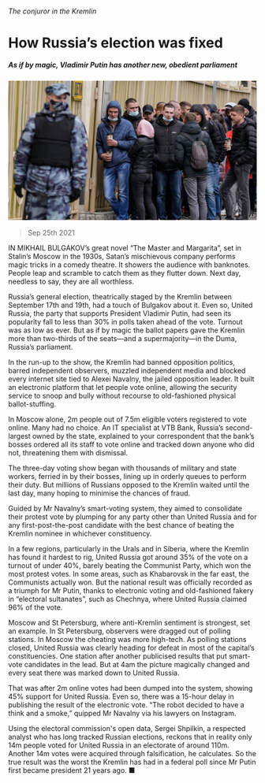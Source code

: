 ###### The conjuror in the Kremlin

# How Russia’s election was fixed 

##### As if by magic, Vladimir Putin has another new, obedient parliament 

![image](images/20210925_eup501.jpg) 

> Sep 25th 2021 

IN MIKHAIL BULGAKOV’s great novel “The Master and Margarita”, set in Stalin’s Moscow in the 1930s, Satan’s mischievous company performs magic tricks in a comedy theatre. It showers the audience with banknotes. People leap and scramble to catch them as they flutter down. Next day, needless to say, they are all worthless.

Russia’s general election, theatrically staged by the Kremlin between September 17th and 19th, had a touch of Bulgakov about it. Even so, United Russia, the party that supports President Vladimir Putin, had seen its popularity fall to less than 30% in polls taken ahead of the vote. Turnout was as low as ever. But as if by magic the ballot papers gave the Kremlin more than two-thirds of the seats—and a supermajority—in the Duma, Russia’s parliament.


In the run-up to the show, the Kremlin had banned opposition politics, barred independent observers, muzzled independent media and blocked every internet site tied to Alexei Navalny, the jailed opposition leader. It built an electronic platform that let people vote online, allowing the security service to snoop and bully without recourse to old-fashioned physical ballot-stuffing.

In Moscow alone, 2m people out of 7.5m eligible voters registered to vote online. Many had no choice. An IT specialist at VTB Bank, Russia’s second-largest owned by the state, explained to your correspondent that the bank’s bosses ordered all its staff to vote online and tracked down anyone who did not, threatening them with dismissal.

The three-day voting show began with thousands of military and state workers, ferried in by their bosses, lining up in orderly queues to perform their duty. But millions of Russians opposed to the Kremlin waited until the last day, many hoping to minimise the chances of fraud.

Guided by Mr Navalny’s smart-voting system, they aimed to consolidate their protest vote by plumping for any party other than United Russia and for any first-post-the-post candidate with the best chance of beating the Kremlin nominee in whichever constituency.

In a few regions, particularly in the Urals and in Siberia, where the Kremlin has found it hardest to rig, United Russia got around 35% of the vote on a turnout of under 40%, barely beating the Communist Party, which won the most protest votes. In some areas, such as Khabarovsk in the far east, the Communists actually won. But the national result was officially recorded as a triumph for Mr Putin, thanks to electronic voting and old-fashioned fakery in “electoral sultanates”, such as Chechnya, where United Russia claimed 96% of the vote.

Moscow and St Petersburg, where anti-Kremlin sentiment is strongest, set an example. In St Petersburg, observers were dragged out of polling stations. In Moscow the cheating was more high-tech. As polling stations closed, United Russia was clearly heading for defeat in most of the capital’s constituencies. One station after another publicised results that put smart-vote candidates in the lead. But at 4am the picture magically changed and every seat there was marked down to United Russia.

That was after 2m online votes had been dumped into the system, showing 45% support for United Russia. Even so, there was a 15-hour delay in publishing the result of the electronic vote. “The robot decided to have a think and a smoke,” quipped Mr Navalny via his lawyers on Instagram.

Using the electoral commission's open data, Sergei Shpilkin, a respected analyst who has long tracked Russian elections, reckons that in reality only 14m people voted for United Russia in an electorate of around 110m. Another 14m votes were acquired through falsification, he calculates. So the true result was the worst the Kremlin has had in a federal poll since Mr Putin first became president 21 years ago. ■

